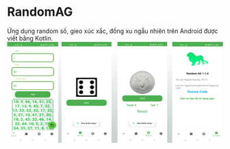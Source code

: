 # RandomAG
Ứng dụng random số, gieo xúc xắc, đồng xu ngẫu nhiên trên Android được viết bằng Kotlin.
![alt text](https://github.com/thevi31415/RandomAG/blob/main/gioitthieu.jpg)

